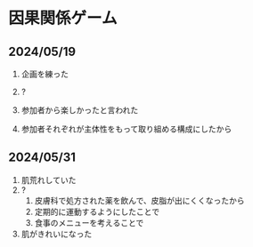 # 因果関係ゲーム

## 2024/05/19
1. 企画を練った
2. ?
3. 参加者から楽しかったと言われた

2. 参加者それぞれが主体性をもって取り組める構成にしたから

## 2024/05/31
1. 肌荒れしていた
2. ?
   1. 皮膚科で処方された薬を飲んで、皮脂が出にくくなったから
   2. 定期的に運動するようにしたことで
   3. 食事のメニューを考えることで
3. 肌がきれいになった
